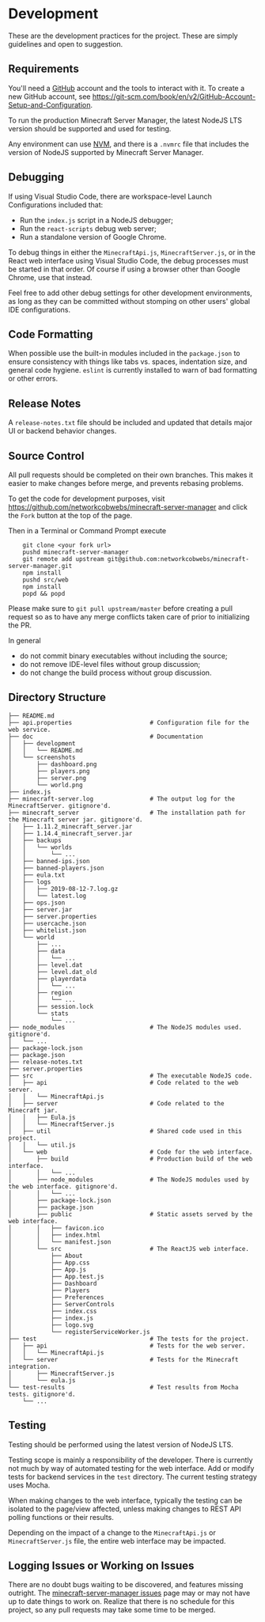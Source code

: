 
# Development

These are the development practices for the project. These are simply guidelines and open to
suggestion.

## Requirements

You'll need a [GitHub](https://github.com) account and the tools to interact with it. To create
a new GitHub account, see https://git-scm.com/book/en/v2/GitHub-Account-Setup-and-Configuration.

To run the production Minecraft Server Manager, the latest NodeJS LTS version should be supported
and used for testing.

Any environment can use [NVM](https://github.com/nvm-sh/nvm "NVM"), and there is a `.nvmrc` file
that includes the version of NodeJS supported by Minecraft Server Manager.

## Debugging

If using Visual Studio Code, there are workspace-level Launch Configurations included that:

- Run the `index.js` script in a NodeJS debugger;
- Run the `react-scripts` debug web server;
- Run a standalone version of Google Chrome.

To debug things in either the `MinecraftApi.js`, `MinecraftServer.js`, or in the React web interface
using Visual Studio Code, the debug processes must be started in that order. Of course if using
a browser other than Google Chrome, use that instead.

Feel free to add other debug settings for other development environments, as long as they can be
committed without stomping on other users' global IDE configurations.

## Code Formatting

When possible use the built-in modules included in the `package.json` to ensure consistency with
things like tabs vs. spaces, indentation size, and general code hygiene. `eslint` is currently
installed to warn of bad formatting or other errors.

## Release Notes

A `release-notes.txt` file should be included and updated that details major UI or backend behavior
changes.

## Source Control

All pull requests should be completed on their own branches. This makes it easier to make changes
before merge, and prevents rebasing problems.

To get the code for development purposes, visit https://github.com/networkcobwebs/minecraft-server-manager
and click the `Fork` button at the top of the page.

Then in a Terminal or Command Prompt execute

```
    git clone <your fork url>
    pushd minecraft-server-manager
    git remote add upstream git@github.com:networkcobwebs/minecraft-server-manager.git
    npm install
    pushd src/web
    npm install
    popd && popd
```

Please make sure to `git pull upstream/master` before creating a pull request so as to have any merge
conflicts taken care of prior to initializing the PR.

In general

- do not commit binary executables without including the source;
- do not remove IDE-level files without group discussion;
- do not change the build process without group discussion.

## Directory Structure

```
├── README.md
├── api.properties                      # Configuration file for the web service.
├── doc                                 # Documentation
│   ├── development
│   │   └── README.md
│   └── screenshots
│       ├── dashboard.png
│       ├── players.png
│       ├── server.png
│       └── world.png
├── index.js
├── minecraft-server.log                # The output log for the MinecraftServer. gitignore'd.
├── minecraft_server                    # The installation path for the Minecraft server jar. gitignore'd.
│   ├── 1.11.2_minecraft_server.jar
│   ├── 1.14.4_minecraft_server.jar
│   ├── backups
│   │   └── worlds
│   │       └── ...
│   ├── banned-ips.json
│   ├── banned-players.json
│   ├── eula.txt
│   ├── logs
│   │   ├── 2019-08-12-7.log.gz
│   │   └── latest.log
│   ├── ops.json
│   ├── server.jar
│   ├── server.properties
│   ├── usercache.json
│   ├── whitelist.json
│   └── world
│       ├── ...
│       ├── data
│       │   └── ...
│       ├── level.dat
│       ├── level.dat_old
│       ├── playerdata
│       │   └── ...
│       ├── region
│       │   └── ...
│       ├── session.lock
│       └── stats
│           └── ...
├── node_modules                        # The NodeJS modules used. gitignore'd.
│   └── ...
├── package-lock.json
├── package.json
├── release-notes.txt
├── server.properties
├── src                                 # The executable NodeJS code.
│   ├── api                             # Code related to the web server.
│   │   └── MinecraftApi.js
│   ├── server                          # Code related to the Minecraft jar.
│   │   ├── Eula.js
│   │   └── MinecraftServer.js
│   ├── util                            # Shared code used in this project.
│   │   └── util.js
│   └── web                             # Code for the web interface.
│       ├── build                       # Production build of the web interface.
│       │   └── ...
│       ├── node_modules                # The NodeJS modules used by the web interface. gitignore'd.
│       │   └── ...
│       ├── package-lock.json
│       ├── package.json
│       ├── public                      # Static assets served by the web interface.
│       │   ├── favicon.ico
│       │   ├── index.html
│       │   └── manifest.json
│       └── src                         # The ReactJS web interface.
│           ├── About
│           ├── App.css
│           ├── App.js
│           ├── App.test.js
│           ├── Dashboard
│           ├── Players
│           ├── Preferences
│           ├── ServerControls
│           ├── index.css
│           ├── index.js
│           ├── logo.svg
│           └── registerServiceWorker.js
├── test                                # The tests for the project.
│   ├── api                             # Tests for the web server.
│   │   └── MinecraftApi.js
│   └── server                          # Tests for the Minecraft integration.
│       ├── MinecraftServer.js
│       └── eula.js
└── test-results                        # Test results from Mocha tests. gitignore'd.
    └── ...
```


## Testing

Testing should be performed using the latest version of NodeJS LTS.

Testing scope is mainly a responsibility of the developer. There is currently not much by way of
automated testing for the web interface. Add or modify tests for backend services in the `test`
directory. The current testing strategy uses Mocha.

When making changes to the web interface, typically the testing can be isolated to the page/view
affected, unless making changes to REST API polling functions or their results.

Depending on the impact of a change to the `MinecraftApi.js` or `MinecraftServer.js` file, the entire
web interface may be impacted.

## Logging Issues or Working on Issues

There are no doubt bugs waiting to be discovered, and features missing outright.
The
[minecraft-server-manager issues](https://github.com/networkcobwebs/minecraft-server-manager/issues)
page may or may not have up to date things to work on. Realize that
there is no schedule for this project, so any pull requests may take some time to be merged.

